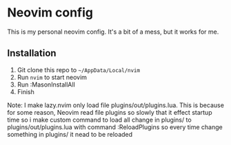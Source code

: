 # Neovim config

This is my personal neovim config. It's a bit of a mess, but it works for me.

## Installation

1. Git clone this repo to `~/AppData/Local/nvim`
2. Run `nvim` to start neovim
3. Run :MasonInstallAll
4. Finish

Note: I make lazy.nvim only load file plugins/out/plugins.lua. This is because for some reason, Neovim read file plugins so slowly that it effect startup time
so i make custom command to load all change in plugins/ to plugins/out/plugins.lua with command :ReloadPlugins so every time change something in plugins/ it nead to be reloaded
